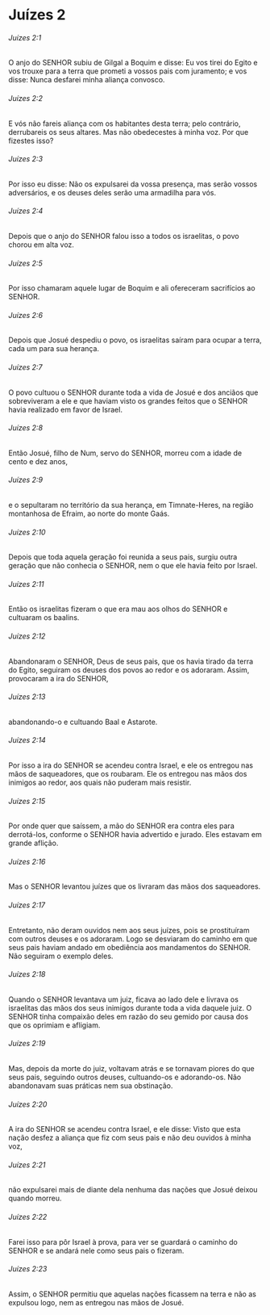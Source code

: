 # Juízes 2

###### Juízes 2:1

O anjo do SENHOR subiu de Gilgal a Boquim e disse: Eu vos tirei do Egito e vos trouxe para a terra que prometi a vossos pais com juramento; e vos disse: Nunca desfarei minha aliança convosco.

###### Juízes 2:2

E vós não fareis aliança com os habitantes desta terra; pelo contrário, derrubareis os seus altares. Mas não obedecestes à minha voz. Por que fizestes isso?

###### Juízes 2:3

Por isso eu disse: Não os expulsarei da vossa presença, mas serão vossos adversários, e os deuses deles serão uma armadilha para vós.

###### Juízes 2:4

Depois que o anjo do SENHOR falou isso a todos os israelitas, o povo chorou em alta voz.

###### Juízes 2:5

Por isso chamaram aquele lugar de Boquim e ali ofereceram sacrifícios ao SENHOR.

###### Juízes 2:6

Depois que Josué despediu o povo, os israelitas saíram para ocupar a terra, cada um para sua herança.

###### Juízes 2:7

O povo cultuou o SENHOR durante toda a vida de Josué e dos anciãos que sobreviveram a ele e que haviam visto os grandes feitos que o SENHOR havia realizado em favor de Israel.

###### Juízes 2:8

Então Josué, filho de Num, servo do SENHOR, morreu com a idade de cento e dez anos,

###### Juízes 2:9

e o sepultaram no território da sua herança, em Timnate-Heres, na região montanhosa de Efraim, ao norte do monte Gaás.

###### Juízes 2:10

Depois que toda aquela geração foi reunida a seus pais, surgiu outra geração que não conhecia o SENHOR, nem o que ele havia feito por Israel.

###### Juízes 2:11

Então os israelitas fizeram o que era mau aos olhos do SENHOR e cultuaram os baalins.

###### Juízes 2:12

Abandonaram o SENHOR, Deus de seus pais, que os havia tirado da terra do Egito, seguiram os deuses dos povos ao redor e os adoraram. Assim, provocaram a ira do SENHOR,

###### Juízes 2:13

abandonando-o e cultuando Baal e Astarote.

###### Juízes 2:14

Por isso a ira do SENHOR se acendeu contra Israel, e ele os entregou nas mãos de saqueadores, que os roubaram. Ele os entregou nas mãos dos inimigos ao redor, aos quais não puderam mais resistir.

###### Juízes 2:15

Por onde quer que saíssem, a mão do SENHOR era contra eles para derrotá-los, conforme o SENHOR havia advertido e jurado. Eles estavam em grande aflição.

###### Juízes 2:16

Mas o SENHOR levantou juízes que os livraram das mãos dos saqueadores.

###### Juízes 2:17

Entretanto, não deram ouvidos nem aos seus juízes, pois se prostituíram com outros deuses e os adoraram. Logo se desviaram do caminho em que seus pais haviam andado em obediência aos mandamentos do SENHOR. Não seguiram o exemplo deles.

###### Juízes 2:18

Quando o SENHOR levantava um juiz, ficava ao lado dele e livrava os israelitas das mãos dos seus inimigos durante toda a vida daquele juiz. O SENHOR tinha compaixão deles em razão do seu gemido por causa dos que os oprimiam e afligiam.

###### Juízes 2:19

Mas, depois da morte do juiz, voltavam atrás e se tornavam piores do que seus pais, seguindo outros deuses, cultuando-os e adorando-os. Não abandonavam suas práticas nem sua obstinação.

###### Juízes 2:20

A ira do SENHOR se acendeu contra Israel, e ele disse: Visto que esta nação desfez a aliança que fiz com seus pais e não deu ouvidos à minha voz,

###### Juízes 2:21

não expulsarei mais de diante dela nenhuma das nações que Josué deixou quando morreu.

###### Juízes 2:22

Farei isso para pôr Israel à prova, para ver se guardará o caminho do SENHOR e se andará nele como seus pais o fizeram.

###### Juízes 2:23

Assim, o SENHOR permitiu que aquelas nações ficassem na terra e não as expulsou logo, nem as entregou nas mãos de Josué.

